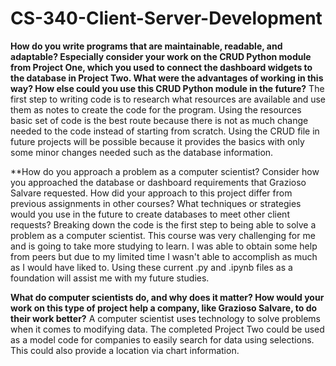 # CS-340-Client-Server-Development

**How do you write programs that are maintainable, readable, and adaptable? Especially consider your work on the CRUD Python module from Project One, which you used to connect the dashboard widgets to the database in Project Two. What were the advantages of working in this way? How else could you use this CRUD Python module in the future?**
  The first step to writing code is to research what resources are available and use them as notes to create the code for the program.  Using the resources basic set of code is the best route because there is not as much change needed to the code instead of starting from scratch.  Using the CRUD file in future projects will be possible because it provides the basics with only some minor changes needed such as the database information.

**How do you approach a problem as a computer scientist? Consider how you approached the database or dashboard requirements that Grazioso Salvare requested. How did your approach to this project differ from previous assignments in other courses? What techniques or strategies would you use in the future to create databases to meet other client requests?
  Breaking down the code is the first step to being able to solve a problem as a computer scientist.  This course was very challenging for me and is going to take more studying to learn.  I was able to obtain some help from peers but due to my limited time I wasn't able to accomplish as much as I would have liked to.  Using these current .py and .ipynb files as a foundation will assist me with my future studies.
  
**What do computer scientists do, and why does it matter? How would your work on this type of project help a company, like Grazioso Salvare, to do their work better?**
  A computer scientist uses technology to solve problems when it comes to modifying data.  The completed Project Two could be used as a model code for companies to easily search for data using selections.  This could also provide a location via chart information.
